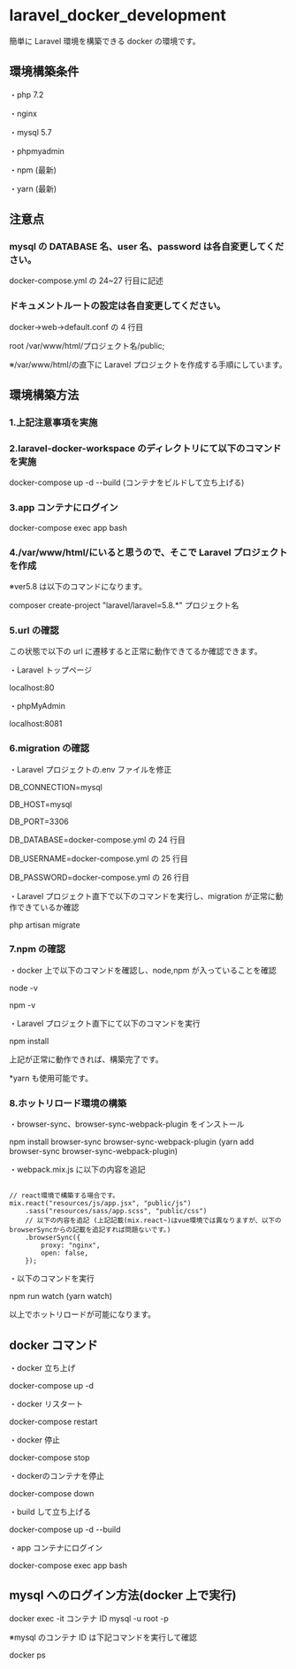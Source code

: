 # laravel_docker_development

簡単に Laravel 環境を構築できる docker の環境です。

## 環境構築条件

・php 7.2

・nginx

・mysql 5.7

・phpmyadmin

・npm (最新)

・yarn (最新)

## 注意点

### mysql の DATABASE 名、user 名、password は各自変更してください。

docker-compose.yml の 24~27 行目に記述

### ドキュメントルートの設定は各自変更してください。

docker->web->default.conf の 4 行目

root /var/www/html/プロジェクト名/public;

※/var/www/html/の直下に Laravel プロジェクトを作成する手順にしています。

## 環境構築方法

### 1.上記注意事項を実施

### 2.laravel-docker-workspace のディレクトリにて以下のコマンドを実施

docker-compose up -d --build (コンテナをビルドして立ち上げる)

### 3.app コンテナにログイン

docker-compose exec app bash

### 4./var/www/html/にいると思うので、そこで Laravel プロジェクトを作成

※ver5.8 は以下のコマンドになります。

composer create-project "laravel/laravel=5.8.\*" プロジェクト名

### 5.url の確認

この状態で以下の url に遷移すると正常に動作できてるか確認できます。

・Laravel トップページ

localhost:80

・phpMyAdmin

localhost:8081

### 6.migration の確認

・Laravel プロジェクトの.env ファイルを修正

DB_CONNECTION=mysql

DB_HOST=mysql

DB_PORT=3306

DB_DATABASE=docker-compose.yml の 24 行目

DB_USERNAME=docker-compose.yml の 25 行目

DB_PASSWORD=docker-compose.yml の 26 行目

・Laravel プロジェクト直下で以下のコマンドを実行し、migration が正常に動作できているか確認

php artisan migrate

### 7.npm の確認

・docker 上で以下のコマンドを確認し、node,npm が入っていることを確認

node -v

npm -v

・Laravel プロジェクト直下にて以下のコマンドを実行

npm install

上記が正常に動作できれば、構築完了です。

\*yarn も使用可能です。

### 8.ホットリロード環境の構築

・browser-sync、browser-sync-webpack-plugin をインストール

npm install browser-sync browser-sync-webpack-plugin
(yarn add browser-sync browser-sync-webpack-plugin)

・webpack.mix.js に以下の内容を追記

```javascript=

// react環境で構築する場合です。
mix.react("resources/js/app.jsx", "public/js")
    .sass("resources/sass/app.scss", "public/css")
    // 以下の内容を追記 (上記記載(mix.react~)はvue環境では異なりますが、以下のbrowserSyncからの記載を追記すれば問題ないです。)
    .browserSync({
        proxy: "nginx",
        open: false,
    });
```

・以下のコマンドを実行

npm run watch
(yarn watch)

以上でホットリロードが可能になります。

## docker コマンド

・docker 立ち上げ

docker-compose up -d

・docker リスタート

docker-compose restart

・docker 停止

docker-compose stop

・dockerのコンテナを停止

docker-compose down

・build して立ち上げる

docker-compose up -d --build

・app コンテナにログイン

docker-compose exec app bash

## mysql へのログイン方法(docker 上で実行)

docker exec -it コンテナ ID mysql -u root -p

※mysql のコンテナ ID は下記コマンドを実行して確認

docker ps
